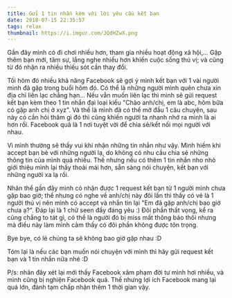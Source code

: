 ```yaml
---
title: Gửi 1 tin nhắn kèm với lời yêu cầu kết bạn
date: 2018-07-15 22:35:57
tags: relax
thumbnail: https://i.imgur.com/JQdHZwX.png
---
```


Gần đây mình có đi chơi nhiều hơn, tham gia nhiều hoạt động xã hội,... Gặp thêm bạn mới, tâm sự, lắng nghe nhiều hơn khiến cuộc sống thú vị; và cũng từ đó nhận ra nhiều thiếu sót cần thay đổi.

<!-- more -->

Tối hôm đó nhiều khả năng Facebook sẽ gợi ý mình kết bạn với 1 vài người mình đã gặp trong buổi hôm đó. Có thể là những người mình quên chưa xin địa chỉ liên lạc chẳng hạn... Nếu vẫn muốn liên lạc thì mình sẽ gửi request kết bạn kèm theo 1 tin nhắn đại loại kiểu "Chào anh/chị, em là abc, hôm bữa có gặp anh chị ở xyz". Và thế là mình đã có thể mở đầu 1 câu chuyện, sau này có cần hỏi thăm gì đó thì cũng khiến người ta nhanh nhớ ra mình là ai hơn rồi. Facebook quả là 1 nơi tuyệt vời để chia sẻ/kết nối mọi người với nhau. 

Vì mình thường sẽ thấy vui khi nhận những tin nhắn như vậy. Mình hiếm khi accept bạn bè với những người lạ, do không có nhu cầu chia sẻ những thông tin của mình quá nhiều. Thế nhưng nếu có thêm 1 tin nhắn nho nhỏ giới thiệu mình lại thấy thoải mái hơn, sẵn sàng nói chuyện, kết bạn với những người xa lạ rồi.

Nhân thể gần đây mình có nhận được 1 request kết bạn từ 1 người mình chưa gặp bao giờ; thế nhưng có nghe về anh/chị này đôi lần thì thấy có vẻ là 1 người thú vị nên mình có accept và nhắn tin lại "Em đã gặp anh/chị bao giờ chưa ạ?". Đáp lại là 1 chữ seen đầy đáng yêu :) Đôi phần thất vọng, kể ra cũng chẳng to tát gì, có thể là người đó bị miss mất thông báo thôi nhưng mà điều này làm mình cảm thấy có đôi phần không được tôn trọng.

Bye bye, có lẽ chúng ta sẽ không bao giờ gặp nhau :D

Tóm lại là nếu các bạn muốn nói chuyện với mình thì hãy gửi request kết bạn và 1 tin nhắn nữa nhé :D 

P/s: nhân đây xét lại mới thấy Facebook xâm phạm đời tư mình hơi nhiều, và mình cũng bị nghiện Facebook quá. Thế nhưng lợi ích Facebook mang lại quá lớn, đành tạm chấp nhận thêm 1 thời gian vậy.
   